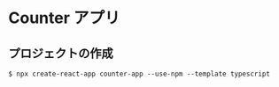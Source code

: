 # Counter アプリ

## プロジェクトの作成

```
$ npx create-react-app counter-app --use-npm --template typescript
```
